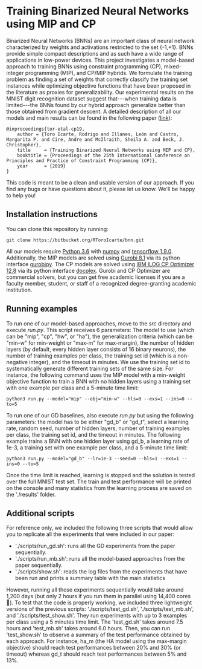 # Training Binarized Neural Networks using MIP and CP

Binarized Neural Networks (BNNs) are an important class of neural network characterized by weights and activations restricted to the set {-1,+1}. BNNs provide simple compact descriptions and as such have a wide range of applications in low-power devices. This project investigates a model-based approach to training BNNs using constraint programming (CP), mixed-integer programming (MIP), and CP/MIP hybrids. We formulate the training problem as finding a set of weights that correctly classify the training set instances while optimizing objective functions that have been proposed in the literature as proxies for generalizability. Our experimental results on the MNIST digit recognition dataset suggest that---when training data is limited---the BNNs found by our hybrid approach generalize better than those obtained from gradient descent. A detailed description of all our models and main results can be found in the following paper ([link](http://www.cs.toronto.edu/~rntoro/docs/cp19_bnns.pdf)):

    @inproceedings{tor-etal-cp19,
        author = {Toro Icarte, Rodrigo and Illanes, León and Castro, Margarita P. and Cire, Andre and McIlraith, Sheila A. and Beck, J. Christopher},
        title     = {Training Binarized Neural Networks using MIP and CP},
        booktitle = {Proceedings of the 25th International Conference on Principles and Practice of Constraint Programming (CP)},
        year      = {2019}
    }

This code is meant to be a clean and usable version of our approach. If you find any bugs or have questions about it, please let us know. We'll be happy to help you!

## Installation instructions

You can clone this repository by running:

    git clone https://bitbucket.org/RToroIcarte/bnn.git

All our models require [Python 3.6](https://www.python.org/) with [numpy](http://www.numpy.org/) and [tensorflow 1.9.0](https://www.tensorflow.org/). Additionally, the MIP models are solved using [Gurobi 8.1](https://www.gurobi.com/) via its python interface [gurobipy](https://pypi.org/project/gurobipy/). The CP models are solved using [IBM ILOG CP Optimizer 12.8](https://www.ibm.com/analytics/cplex-cp-optimizer) via its python interface [docplex](https://pypi.org/project/docplex/). Gurobi and CP Optimizer are commercial solvers, but you can get free academic licenses if you are a faculty member, student, or staff of a recognized degree-granting academic institution.

## Running examples

To run one of our model-based approaches, move to the *src* directory and execute *run.py*. This script receives 6 parameters: The model to use (which can be "mip", "cp", "hw", or "ha"), the generalization criteria (which can be "min-w" for min-weight or "max-m" for max-margin), the number of hidden layers (by default, every hidden layer consists of 16 binary neurons), the number of training examples per class, the training set id (which is a non-negative integer), and the timeout in minutes. We use the training set id to systematically generate different training sets of the same size. For instance, the following command uses the MIP model with a min-weight objective function to train a BNN with no hidden layers using a training set with one example per class and a 5-minute time limit:

```
python3 run.py --model="mip" --obj="min-w" --hls=0 --exs=1 --ins=0 --to=5
```

To run one of our GD baselines, also execute *run.py* but using the following parameters: the model has to be either "gd_b" or "gd_t", select a learning rate, random seed, number of hidden layers, number of training examples per class, the training set id, and the timeout in minutes. The following example trains a BNN with one hidden layer using gd_b, a learning rate of 1e-3, a training set with one example per class, and a 5-minute time limit:

```
python3 run.py --model="gd_b" --lr=1e-3 --seed=0 --hls=1 --exs=1 --ins=0 --to=5
```

Once the time limit is reached, learning is stopped and the solution is tested over the full MNIST test set. The train and test performance will be printed on the console and many statistics from the learning process are saved on the './results' folder.

## Additional scripts

For reference only, we included the following three scripts that would allow you to replicate all the experiments that were included in our paper:

  - './scripts/run_gd.sh': runs all the GD experiments from the paper sequentially.
  - './scripts/run_mb.sh': runs all the model-based approaches from the paper sequentially.
  - './scripts/show.sh': reads the log files from the experiments that have been run and prints a summary table with the main statistics

However, running all those experiments sequentially would take around 1,200 days (but only 2 hours if you run them in parallel using 14,400 cores :thinking:). To test that the code is properly working, we included three lightweight versions of the previous scripts: './scripts/test_gd.sh', './scripts/test_mb.sh', and './scripts/test_show.sh'. They run experiments with up to 3 examples per class using a 5 minutes time limit. The 'test_gd.sh' takes around 7.5 hours and 'test_mb.sh' takes around 6.0 hours. Then, you can run 'test_show.sh' to observe a summary of the test performance obtained by each approach. For instance, ha_m (the HA model using the max-margin objective) should reach test performances between 20% and 30% (or timeout) whereas gd_t should reach test performances between 5% and 13%.
